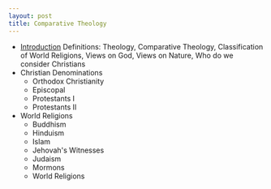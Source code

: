 ```yaml
---
layout: post
title: Comparative Theology
---
```


* [Introduction](/curriculum/Comparative-Theology/COMP102-ChristianDenominations.pdf) Definitions: Theology, Comparative Theology, Classification of World Religions, Views on God, Views on Nature, Who do we consider Christians
* Christian Denominations
    * Orthodox Christianity
    * Episcopal
    * Protestants I
    * Protestants II
* World Religions
    * Buddhism
    * Hinduism
    * Islam
    * Jehovah's Witnesses
    * Judaism
    * Mormons
    * World Religions
